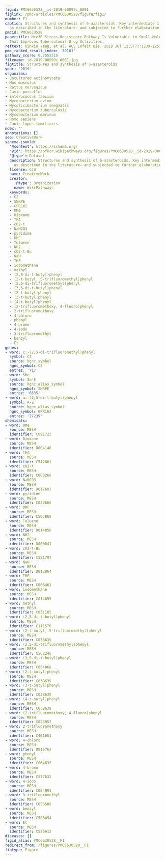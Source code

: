 ```yaml
---
figid: PMC6630528__id-2019-00099c_0001
figlink: /pmc/articles/PMC6630528/figure/fig1/
number: F1
caption: Structures and synthesis of 6-azasteroids. Key intermediate 1 was prepared
  as described in the literature− and subjected to further elaboration as shown.
pmcid: PMC6630528
papertitle: Mce3R Stress-Resistance Pathway Is Vulnerable to Small-Molecule Targeting
  That Improves Tuberculosis Drug Activities.
reftext: Xinxin Yang, et al. ACS Infect Dis. 2019 Jul 12;5(7):1239-1251.
pmc_ranked_result_index: '30181'
pathway_score: 0.7552316
filename: id-2019-00099c_0001.jpg
figtitle: Structures and synthesis of 6-azasteroids
year: '2019'
organisms:
- uncultured actinomycete
- Mus musculus
- Rattus norvegicus
- Cavia porcellus
- Enterococcus faecium
- Mycobacterium avium
- Mycolicibacterium smegmatis
- Mycobacterium tuberculosis
- Mycobacterium marinum
- Homo sapiens
- Canis lupus familiaris
ndex: ''
annotations: []
seo: CreativeWork
schema-jsonld:
  '@context': https://schema.org/
  '@id': https://pfocr.wikipathways.org/figures/PMC6630528__id-2019-00099c_0001.html
  '@type': Dataset
  description: Structures and synthesis of 6-azasteroids. Key intermediate 1 was prepared
    as described in the literature− and subjected to further elaboration as shown.
  license: CC0
  name: CreativeWork
  creator:
    '@type': Organization
    name: WikiPathways
  keywords:
  - C2
  - SNRPE
  - GPR162
  - OMe
  - Dioxane
  - TFA
  - cO2-t
  - NaHCO3
  - pyridine
  - DMF
  - Toluene
  - NH2
  - cO2-t-Bu
  - NaH
  - THF
  - iodomethane
  - methyl
  - (2,5-di-t-butyl)phenyl
  - (2-t-butyl, 5-trifluoromethyl)phenyl
  - (2,5-di-trifluoromethyl)phenyl
  - (3,5-di-t-butyl)phenyl
  - (2-t-butyl)phenyl
  - (3-t-butyl)phenyl
  - (4-t-butyl)phenyl
  - (2-trifluoromethoxy, 4-fluoro)phenyl
  - 2-trifluoromethoxy
  - 4-chloro
  - phenyl
  - 4-bromo
  - 4-iodo
  - 3-trifluoromethyl
  - benzyl
  - Et
genes:
- word: c:-(2,5-di-trifluoromethyl)phenyl
  symbol: C2
  source: hgnc_symbol
  hgnc_symbol: C2
  entrez: '717'
- word: SMe
  symbol: Sm-E
  source: hgnc_alias_symbol
  hgnc_symbol: SNRPE
  entrez: '6635'
- word: a:-(2,5-di-t-butyl)phenyl
  symbol: A-2
  source: hgnc_alias_symbol
  hgnc_symbol: GPR162
  entrez: '27239'
chemicals:
- word: OMe
  source: MESH
  identifier: C091723
- word: Dioxane
  source: MESH
  identifier: D004146
- word: TFA
  source: MESH
  identifier: C512801
- word: cO2-t
  source: MESH
  identifier: C003268
- word: NaHCO3
  source: MESH
  identifier: D017693
- word: pyridine
  source: MESH
  identifier: C023666
- word: DMF
  source: MESH
  identifier: C503868
- word: Toluene
  source: MESH
  identifier: D014050
- word: NH2
  source: MESH
  identifier: D000641
- word: cO2-t-Bu
  source: MESH
  identifier: C521797
- word: NaH
  source: MESH
  identifier: D012964
- word: THF
  source: MESH
  identifier: C006461
- word: iodomethane
  source: MESH
  identifier: C014055
- word: methyl
  source: MESH
  identifier: C031105
- word: (2,5-di-t-butyl)phenyl
  source: MESH
  identifier: C111570
- word: (2-t-butyl, 5-trifluoromethyl)phenyl
  source: MESH
  identifier: C038639
- word: (2,5-di-trifluoromethyl)phenyl
  source: MESH
  identifier: C562246
- word: (3,5-di-t-butyl)phenyl
  source: MESH
  identifier: C054068
- word: (2-t-butyl)phenyl
  source: MESH
  identifier: C038639
- word: (3-t-butyl)phenyl
  source: MESH
  identifier: C038639
- word: (4-t-butyl)phenyl
  source: MESH
  identifier: C038639
- word: (2-trifluoromethoxy, 4-fluoro)phenyl
  source: MESH
  identifier: C023957
- word: 2-trifluoromethoxy
  source: MESH
  identifier: C461651
- word: 4-chloro
  source: MESH
  identifier: D015762
- word: phenyl
  source: MESH
  identifier: C064635
- word: 4-bromo
  source: MESH
  identifier: C577632
- word: 4-iodo
  source: MESH
  identifier: C064991
- word: 3-trifluoromethyl
  source: MESH
  identifier: C056508
- word: benzyl
  source: MESH
  identifier: C503494
- word: Et
  source: MESH
  identifier: C526612
diseases: []
figid_alias: PMC6630528__F1
redirect_from: /figures/PMC6630528__F1
figtype: Figure
---
```


